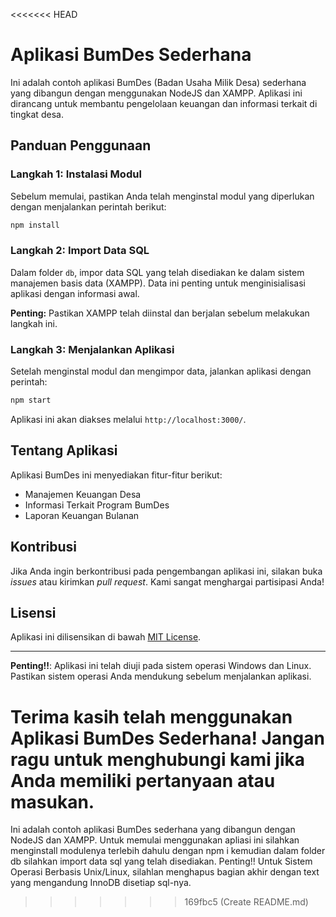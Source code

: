 <<<<<<< HEAD
# Aplikasi BumDes Sederhana


Ini adalah contoh aplikasi BumDes (Badan Usaha Milik Desa) sederhana yang dibangun dengan menggunakan NodeJS dan XAMPP. Aplikasi ini dirancang untuk membantu pengelolaan keuangan dan informasi terkait di tingkat desa.

## Panduan Penggunaan

### Langkah 1: Instalasi Modul
Sebelum memulai, pastikan Anda telah menginstal modul yang diperlukan dengan menjalankan perintah berikut:

```bash
npm install
```

### Langkah 2: Import Data SQL
Dalam folder `db`, impor data SQL yang telah disediakan ke dalam sistem manajemen basis data (XAMPP). Data ini penting untuk menginisialisasi aplikasi dengan informasi awal.

**Penting:** Pastikan XAMPP telah diinstal dan berjalan sebelum melakukan langkah ini.

### Langkah 3: Menjalankan Aplikasi
Setelah menginstal modul dan mengimpor data, jalankan aplikasi dengan perintah:

```bash
npm start
```

Aplikasi ini akan diakses melalui `http://localhost:3000/`.

## Tentang Aplikasi
Aplikasi BumDes ini menyediakan fitur-fitur berikut:

- Manajemen Keuangan Desa
- Informasi Terkait Program BumDes
- Laporan Keuangan Bulanan

## Kontribusi
Jika Anda ingin berkontribusi pada pengembangan aplikasi ini, silakan buka *issues* atau kirimkan *pull request*. Kami sangat menghargai partisipasi Anda!

## Lisensi
Aplikasi ini dilisensikan di bawah [MIT License](link/to/license).

---

**Penting!!**: Aplikasi ini telah diuji pada sistem operasi Windows dan Linux. Pastikan sistem operasi Anda mendukung sebelum menjalankan aplikasi.

Terima kasih telah menggunakan Aplikasi BumDes Sederhana! Jangan ragu untuk menghubungi kami jika Anda memiliki pertanyaan atau masukan.
=======
Ini adalah contoh aplikasi BumDes sederhana yang dibangun dengan NodeJS dan XAMPP. Untuk memulai menggunakan apliasi ini silahkan menginstall modulenya terlebih dahulu dengan 
npm i
kemudian dalam folder db silahkan import data sql yang telah disediakan.
Penting!! 
Untuk Sistem Operasi Berbasis Unix/Linux, silahlan menghapus bagian akhir dengan text yang mengandung InnoDB disetiap sql-nya.
>>>>>>> 169fbc5 (Create README.md)
